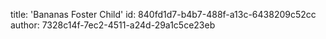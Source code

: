title: 'Bananas Foster Child'
id: 840fd1d7-b4b7-488f-a13c-6438209c52cc
author: 7328c14f-7ec2-4511-a24d-29a1c5ce23eb
